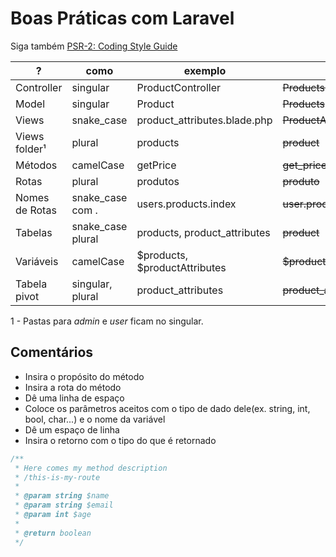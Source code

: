 # Boas Práticas com Laravel

Siga também [PSR-2: Coding Style Guide](https://www.php-fig.org/psr/psr-2/)

| ?              | como              | exemplo                       | não faça                        |
| -------------- | ----------------- | ----------------------------- | ------------------------------- |
| Controller     | singular          | ProductController             | ~~ProductsController~~          |
| Model          | singular          | Product                       | ~~Products~~                    |
| Views          | snake_case        | product_attributes.blade.php  | ~~ProductAttributes.blade.php~~ |
| Views folder¹  | plural            | products                      | ~~product~~                     |
| Métodos        | camelCase         | getPrice                      | ~~get_price~~                   |
| Rotas          | plural            | produtos                      | ~~produto~~                     |
| Nomes de Rotas | snake_case com .  | users.products.index          | ~~user.product_index~~          |
| Tabelas        | snake_case plural | products, product_attributes  | ~~product~~                     |
| Variáveis      | camelCase         | $products, $productAttributes | ~~\$product_attributes~~        |
| Tabela pivot   | singular, plural  | product_attributes            | ~~product_attribute~~           |

1 - Pastas para _admin_ e _user_ ficam no singular.

## Comentários
- Insira o propósito do método
- Insira a rota do método
- Dê uma linha de espaço
- Coloce os parâmetros aceitos com o tipo de dado dele(ex. string, int, bool, char...) e o nome da variável
- Dê um espaço de linha
- Insira o retorno com o tipo do que é retornado

```php
/**
 * Here comes my method description
 * /this-is-my-route
 *
 * @param string $name
 * @param string $email
 * @param int $age
 *
 * @return boolean
 */
```
